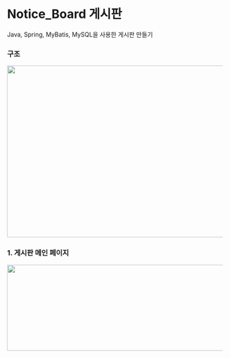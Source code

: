 # Notice_Board 게시판
Java, Spring, MyBatis, MySQL을 사용한 게시판 만들기

### 구조
<img src="https://user-images.githubusercontent.com/87750521/127037608-0777c6d0-e5f4-4b8e-8d96-53428783e32c.png" width="600" height="400">

### 1. 게시판 메인 페이지
<img src="https://user-images.githubusercontent.com/87750521/127040137-ab5a7f7d-cf4f-4bac-b0fa-285a549ce43d.png" width="600" height="200">
